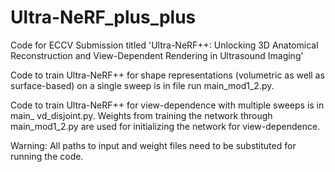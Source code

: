 # Ultra-NeRF_plus_plus
Code for ECCV Submission titled 'Ultra-NeRF++: Unlocking 3D Anatomical Reconstruction and View-Dependent Rendering in Ultrasound Imaging'

Code to train Ultra-NeRF++ for shape representations (volumetric as well as surface-based) on a single sweep is in file run main_mod1_2.py. 

Code to train Ultra-NeRF++ for view-dependence with multiple sweeps is in main_ vd_disjoint.py. Weights from training the network through main_mod1_2.py are used for initializing the network for view-dependence.

Warning: All paths to input and weight files need to be substituted for running the code. 
